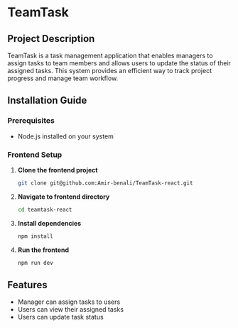# TeamTask
## Project Description

TeamTask is a task management application that enables managers to assign tasks to team members and allows users to update the status of their assigned tasks. This system provides an efficient way to track project progress and manage team workflow.

## Installation Guide

### Prerequisites
- Node.js installed on your system

### Frontend Setup

1. **Clone the frontend project**
    ```bash
    git clone git@github.com:Amir-benali/TeamTask-react.git
    ```

2. **Navigate to frontend directory**
    ```bash
    cd teamtask-react
    ```

3. **Install dependencies**
    ```bash
    npm install
    ```

4. **Run the frontend**
    ```bash
    npm run dev
    ```

## Features
- Manager can assign tasks to users
- Users can view their assigned tasks
- Users can update task status

